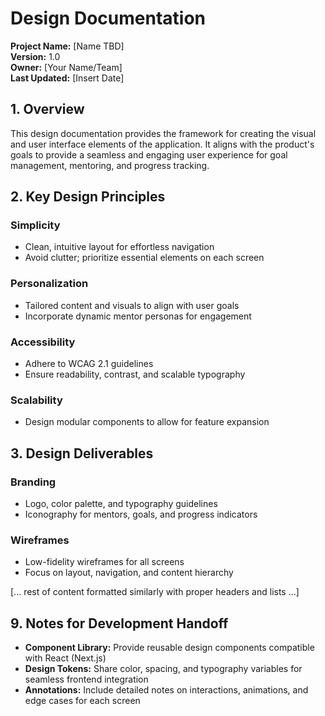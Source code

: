 # Design Documentation
**Project Name:** [Name TBD]  
**Version:** 1.0  
**Owner:** [Your Name/Team]  
**Last Updated:** [Insert Date]

## 1. Overview
This design documentation provides the framework for creating the visual and user interface elements of the application. It aligns with the product's goals to provide a seamless and engaging user experience for goal management, mentoring, and progress tracking.

## 2. Key Design Principles

### Simplicity
- Clean, intuitive layout for effortless navigation
- Avoid clutter; prioritize essential elements on each screen

### Personalization
- Tailored content and visuals to align with user goals
- Incorporate dynamic mentor personas for engagement

### Accessibility
- Adhere to WCAG 2.1 guidelines
- Ensure readability, contrast, and scalable typography

### Scalability
- Design modular components to allow for feature expansion

## 3. Design Deliverables

### Branding
- Logo, color palette, and typography guidelines
- Iconography for mentors, goals, and progress indicators

### Wireframes
- Low-fidelity wireframes for all screens
- Focus on layout, navigation, and content hierarchy

[... rest of content formatted similarly with proper headers and lists ...]

## 9. Notes for Development Handoff
- **Component Library:** Provide reusable design components compatible with React (Next.js)
- **Design Tokens:** Share color, spacing, and typography variables for seamless frontend integration
- **Annotations:** Include detailed notes on interactions, animations, and edge cases for each screen
